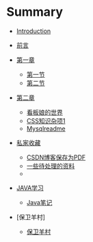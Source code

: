 # Summary

* [Introduction](README.md)
* [前言](prereadme.md)
* [第一章](part1/README.md)
    * [第一节](part1/1.md)
    * [第二节](part1/2.md)
* [第二章](part2/README.md)
    * [看板娘的世界](part2/看板娘.md)
    * [CSS知识杂项1](part2/CSS知识杂项1.md)
    * [Mysqlreadme](part2/Mysqlreadme.md)

* [私家收藏](personal/README.md)
    * [CSDN博客保存为PDF](personal/CSDN博客保存为PDF.md)
    * [一些待处理的资料](personal/一些待处理的资料.md)
    * 

* [JAVA学习](JAVA_Study/README.md)
  * [Java笔记](JAVA_Study/Java笔记.md)

* [保卫羊村]
  * [保卫羊村](保卫杨村/保卫羊村.md)

